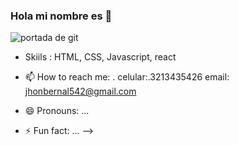### Hola mi nombre es 👋

![portada de git](https://user-images.githubusercontent.com/114950712/223808229-20b80245-4390-4a2c-b99b-d57aa15e4a59.png)

- Skiils : HTML, CSS, Javascript, react 

- 📫 How to reach me: 
. celular:.3213435426
email: jhonbernal542@gmail.com

- 😄 Pronouns: ...
- ⚡ Fun fact: ...
-->
